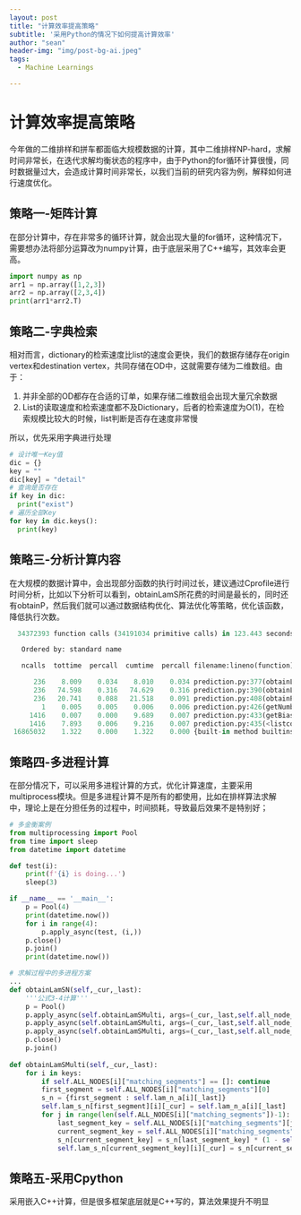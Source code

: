 ```yaml
---
layout: post
title: "计算效率提高策略"
subtitle: '采用Python的情况下如何提高计算效率'
author: "sean"
header-img: "img/post-bg-ai.jpeg"
tags:
  - Machine Learnings

---
```


# 计算效率提高策略

今年做的二维排样和拼车都面临大规模数据的计算，其中二维排样NP-hard，求解时间非常长，在迭代求解均衡状态的程序中，由于Python的for循环计算很慢，同时数据量过大，会造成计算时间非常长，以我们当前的研究内容为例，解释如何进行速度优化。

## 策略一-矩阵计算

在部分计算中，存在非常多的循环计算，就会出现大量的for循环，这种情况下，需要想办法将部分运算改为numpy计算，由于底层采用了C++编写，其效率会更高。

```python
import numpy as np
arr1 = np.array([1,2,3])
arr2 = np.array([2,3,4])
print(arr1*arr2.T)
```

## 策略二-字典检索

相对而言，dictionary的检索速度比list的速度会更快，我们的数据存储存在origin vertex和destination vertex，共同存储在OD中，这就需要存储为二维数组。由于：

1. 并非全部的OD都存在合适的订单，如果存储二维数组会出现大量冗余数据
2. List的读取速度和检索速度都不及Dictionary，后者的检索速度为O(1)，在检索规模比较大的时候，list判断是否存在速度非常慢

所以，优先采用字典进行处理

```python
# 设计唯一Key值
dic = {}
key = ""
dic[key] = "detail"
# 查询是否存在
if key in dic:
  print("exist")
# 遍历全部Key
for key in dic.keys():
  print(key)
```

## 策略三-分析计算内容

在大规模的数据计算中，会出现部分函数的执行时间过长，建议通过Cprofile进行时间分析，比如以下分析可以看到，obtainLamS所花费的时间是最长的，同时还有obtainP，然后我们就可以通过数据结构优化、算法优化等策略，优化该函数，降低执行次数。

```Python
  34372393 function calls (34191034 primitive calls) in 123.443 seconds

   Ordered by: standard name

   ncalls  tottime  percall  cumtime  percall filename:lineno(function)

      236    8.009    0.034    8.010    0.034 prediction.py:377(obtainLamSDNA)
      236   74.598    0.316   74.629    0.316 prediction.py:390(obtainLamS)
      236   20.741    0.088   21.518    0.091 prediction.py:408(obtainP)
        1    0.005    0.005    0.006    0.006 prediction.py:426(getNumberLamSN)
     1416    0.007    0.000    9.689    0.007 prediction.py:433(getBias)
     1416    7.893    0.006    9.216    0.007 prediction.py:435(<listcomp>)
 16865032    1.322    0.000    1.322    0.000 {built-in method builtins.abs}
```

## 策略四-多进程计算

在部分情况下，可以采用多进程计算的方式，优化计算速度，主要采用multiprocess模块。但是多进程计算不是所有的都使用，比如在排样算法求解中，理论上是在分担任务的过程中，时间损耗，导致最后效果不是特别好；

```python
# 多金衡案例
from multiprocessing import Pool
from time import sleep
from datetime import datetime

def test(i):
    print(f'{i} is doing...')
    sleep(3)

if __name__ == '__main__':
    p = Pool(4)
    print(datetime.now())
    for i in range(4):
        p.apply_async(test, (i,))
    p.close()
    p.join()
    print(datetime.now())
```

```python
# 求解过程中的多进程方案
...
def obtainLamSN(self,_cur,_last):
    '''公式3-4计算'''
    p = Pool()
    p.apply_async(self.obtainLamSMulti, args=(_cur,_last,self.all_node_keys[:int(self.all_node_num/3)],))
    p.apply_async(self.obtainLamSMulti, args=(_cur,_last,self.all_node_keys[int(self.all_node_num/3):int(self.all_node_num*2/3)],))
    p.apply_async(self.obtainLamSMulti, args=(_cur,_last,self.all_node_keys[int(self.all_node_num*2/3):],))
    p.close()
    p.join()
        
def obtainLamSMulti(self,_cur,_last):
    for i in keys:
        if self.ALL_NODES[i]["matching_segments"] == []: continue
        first_segment = self.ALL_NODES[i]["matching_segments"][0]
        s_n = {first_segment : self.lam_n_a[i][_last]}
        self.lam_s_n[first_segment][i][_cur] = self.lam_n_a[i][_last]
        for j in range(len(self.ALL_NODES[i]["matching_segments"])-1):
            last_segment_key = self.ALL_NODES[i]["matching_segments"][j]
            current_segment_key = self.ALL_NODES[i]["matching_segments"][j+1]
            s_n[current_segment_key] = s_n[last_segment_key] * (1 - self.P_s_e[last_segment_key][_last])
            self.lam_s_n[current_segment_key][i][_cur] = s_n[current_segment_key]
```

## 策略五-采用Cpython

采用嵌入C++计算，但是很多框架底层就是C++写的，算法效果提升不明显





